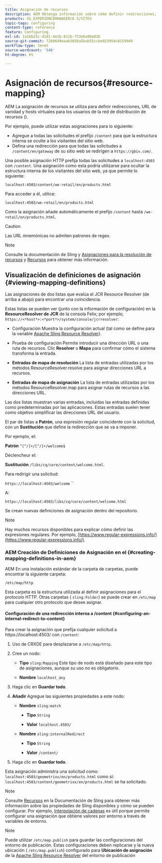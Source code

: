 ```yaml
---
title: Asignación de recursos
description: AEM Obtenga información sobre cómo definir redirecciones, URL de vanidad y hosts virtuales para mediante la asignación de recursos para su.
products: SG_EXPERIENCEMANAGER/6.5/SITES
topic-tags: configuring
content-type: reference
feature: Configuring
exl-id: 1a1bb23c-d1d1-4e2b-811b-753e6a90a01b
source-git-commit: 7260649eaab303ba5bab55ccbe02395dc8159949
workflow-type: tm+mt
source-wordcount: '546'
ht-degree: 6%

---
```


# Asignación de recursos{#resource-mapping}

AEM La asignación de recursos se utiliza para definir redirecciones, URL de vanidad y hosts virtuales para los usuarios de la red de distribución de recursos ().

Por ejemplo, puede utilizar estas asignaciones para lo siguiente:

* Agregue a todas las solicitudes el prefijo `/content` para que la estructura interna se oculte a los visitantes del sitio web.
* Defina una redirección para que todas las solicitudes a `/content/en/gateway` de su sitio web se redirigen a `https://gbiv.com/`.

Una posible asignación HTTP prefija todas las solicitudes a `localhost:4503` con `/content`. Una asignación como esta podría utilizarse para ocultar la estructura interna de los visitantes del sitio web, ya que permite lo siguiente:

`localhost:4503/content/we-retail/en/products.html`

Para acceder a él, utilice:

`localhost:4503/we-retail/en/products.html`

Como la asignación añade automáticamente el prefijo `/content` hasta `/we-retail/en/products.html`.

>[!CAUTION]
>
>Las URL mnemónicas no admiten patrones de regex.

>[!NOTE]
>
>Consulte la documentación de Sling y [Asignaciones para la resolución de recursos](https://sling.apache.org/documentation/the-sling-engine/mappings-for-resource-resolution.html) y [Recursos](https://sling.apache.org/documentation/the-sling-engine/mappings-for-resource-resolution.html) para obtener más información.

## Visualización de definiciones de asignación {#viewing-mapping-definitions}

Las asignaciones de dos listas que evalúa el JCR Resource Resolver (de arriba a abajo) para encontrar una coincidencia.

Estas listas se pueden ver (junto con la información de configuración) en la **ResourceResolver de JCR** de la consola Felix; por ejemplo, `https://<*host*>:<*port*>/system/console/jcrresolver`:

* Configuración Muestra la configuración actual (tal como se define para la variable [Apache Sling Resource Resolver](/help/overview/seo-and-url-management.md#etc-map)).

* Prueba de configuración Permite introducir una dirección URL o una ruta de recursos. Clic **Resolver** o **Mapa** para confirmar cómo el sistema transforma la entrada.

* **Entradas de mapa de resolución**
La lista de entradas utilizadas por los métodos ResourceResolver.resolve para asignar direcciones URL a recursos.

* **Entradas de mapa de asignación**
La lista de entradas utilizadas por los métodos ResourceResolver.map para asignar rutas de recursos a las direcciones URL.

Las dos listas muestran varias entradas, incluidas las entradas definidas como predeterminadas por las aplicaciones. Estas entradas suelen tener como objetivo simplificar las direcciones URL del usuario.

El par de listas a **Patrón**, una expresión regular coincidente con la solicitud, con un **Sustitución** que define la redirección que se va a imponer.

Por ejemplo, el:

**Patrón** `^[^/]+/[^/]+/welcome$`

Déclencheur el:

**Sustitución** `/libs/cq/core/content/welcome.html`.

Para redirigir una solicitud:

`https://localhost:4503/welcome` ``

A:

`https://localhost:4503/libs/cq/core/content/welcome.html`

Se crean nuevas definiciones de asignación dentro del repositorio.

>[!NOTE]
>
>Hay muchos recursos disponibles para explicar cómo definir las expresiones regulares. Por ejemplo, [https://www.regular-expressions.info/](https://www.regular-expressions.info/).

### AEM Creación de Definiciones de Asignación en el {#creating-mapping-definitions-in-aem}

AEM En una instalación estándar de la carpeta de carpetas, puede encontrar la siguiente carpeta:

`/etc/map/http`

Esta carpeta es la estructura utilizada al definir asignaciones para el protocolo HTTP. Otras carpetas ( `sling:Folder`) se puede crear en `/etc/map` para cualquier otro protocolo que desee asignar.

#### Configuración de una redirección interna a /content {#configuring-an-internal-redirect-to-content}

Para crear la asignación que prefija cualquier solicitud a https://localhost:4503/ con `/content`:

1. Uso de CRXDE para desplazarse a `/etc/map/http`.

1. Cree un nodo:

   * **Tipo** `sling:Mapping`
Este tipo de nodo está diseñado para este tipo de asignaciones, aunque su uso no es obligatorio.

   * **Nombre** `localhost_any`

1. Haga clic en **Guardar todo**.
1. **Añadir** Agregue las siguientes propiedades a este nodo:

   * **Nombre** `sling:match`

      * **Tipo** `String`

      * **Valor** `localhost.4503/`

   * **Nombre** `sling:internalRedirect`

      * **Tipo** `String`

      * **Valor** `/content/`

1. Haga clic en **Guardar todo**.

Esta asignación administra una solicitud como:
`localhost:4503/geometrixx/en/products.html`
como si:
`localhost:4503/content/geometrixx/en/products.html`
se ha solicitado.

>[!NOTE]
>
>Consulte [Recursos](https://sling.apache.org/documentation/the-sling-engine/mappings-for-resource-resolution.html) en la Documentación de Sling para obtener más información sobre las propiedades de Sling disponibles y cómo se pueden configurar.
>Por ejemplo, [Interpolación de cadenas](https://sling.apache.org/documentation/the-sling-engine/mappings-for-resource-resolution.html#string-interpolation-for-etcmap) es útil porque permite configurar una asignación que obtiene valores por entorno a través de variables de entorno.

>[!NOTE]
>
>Puede utilizar `/etc/map.publish` para guardar las configuraciones del entorno de publicación. Estas configuraciones deben replicarse y la nueva ubicación ( `/etc/map.publish`) configurado para **Ubicación de asignación** de la [Apache Sling Resource Resolver](/help/overview/seo-and-url-management.md#etc-map) del entorno de publicación
